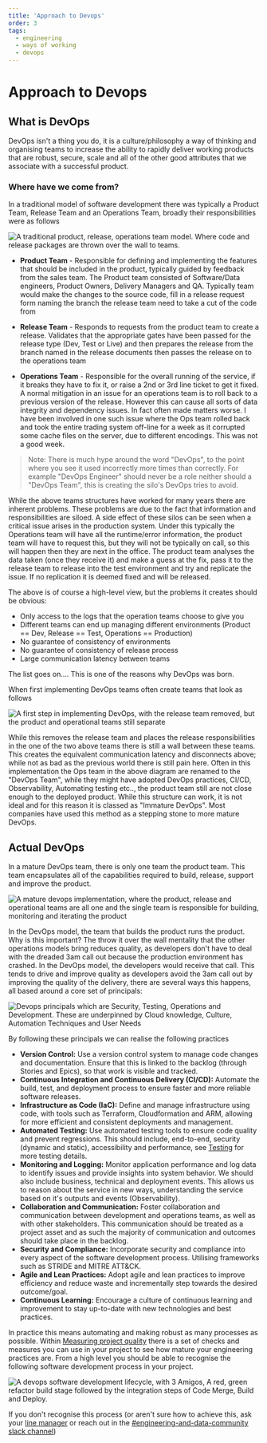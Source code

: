 ```yaml
---
title: 'Approach to Devops'
order: 3
tags:
  - engineering 
  - ways of working
  - devops
---
```


# Approach to Devops

## What is DevOps

DevOps isn't a thing you do, it is a culture/philosophy a way of thinking and organising teams to increase the ability to rapidly deliver working products that are robust, secure, scale and all of the other good attributes that we associate with a successful product. 

### Where have we come from?

In a traditional model of software development there was typically a Product Team, Release Team and an Operations Team, broadly their responsibilities were as follows

![A traditional product, release, operations team model. Where code and release packages are thrown over the wall to teams.](/images/traditional-ops.jpg)

* **Product Team** - Responsible for defining and implementing the features that should be included in the product, typically guided by feedback from the sales team. The Product team consisted of Software/Data engineers, Product Owners, Delivery Managers and QA. Typically team would make the changes to the source code, fill in a release request form naming the branch the release team need to take a cut of the code from 

* **Release Team** - Responds to requests from the product team to create a release. Validates that the appropriate gates have been passed for the release type (Dev, Test or Live) and then prepares the release from the branch named in the release documents then passes the release on to the operations team

* **Operations Team** - Responsible for the overall running of the service, if it breaks they have to fix it, or raise a 2nd or 3rd line ticket to get it fixed. A normal mitigation in an issue for an operations team is to roll back to a previous version of the release. However this can cause all sorts of data integrity and dependency issues. In fact often made matters worse. I have been involved in one such issue where the Ops team rolled back and took the entire trading system off-line for a week as it corrupted some cache files on the server, due to different encodings. This was not a good week.

> Note: There is much hype around the word "DevOps", to the point where you see it used incorrectly more times than correctly. For example "DevOps Engineer" should never be a role neither should a "DevOps Team", this is creating the silo's DevOps tries to avoid. 

While the above teams structures have worked for many years there are inherent problems. These problems are due to the fact that information and responsibilities are siloed. A side effect of these silos can be seen when a critical issue arises in the production system. Under this typically the Operations team will have all the runtime/error information, the product team will have to request this, but they will not be typically on call, so this will happen then they are next in the office. The product team analyses the data taken (once they receive it) and make a guess at the fix, pass it to the release team to release into the test environment and try and replicate the issue. If no replication it is deemed fixed and will be released. 

The above is of course a high-level view, but the problems it creates should be obvious: 

* Only access to the logs that the operation teams choose to give you
* Different teams can end up managing different environments (Product == Dev, Release == Test, Operations == Production)
* No guarantee of consistency of environments
* No guarantee of consistency of release process
* Large communication latency between teams

The list goes on.... This is one of the reasons why DevOps was born. 

When first implementing DevOps teams often create teams that look as follows

![A first step in implementing DevOps, with the release team removed, but the product and operational teams still separate](/images/immature-devops.jpg)

While this removes the release team and places the release responsibilities in the one of the two above teams there is still a wall between these teams. This creates the equivalent communication latency and disconnects above; while not as bad as the previous world there is still pain here. Often in this implementation the Ops team in the above diagram are renamed to the "DevOps Team", while they might have adopted DevOps practices, CI/CD, Observability, Automating testing etc.., the product team still are not close enough to the deployed product. While this structure can work, it is not ideal and for this reason it is classed as "Immature DevOps". Most companies have used this method as a stepping stone to more mature DevOps.

## Actual DevOps

In a mature DevOps team, there is only one team the product team. This team encapsulates all of the capabilities required to build, release, support and improve the product. 

![A mature devops implementation, where the product, release and operational teams are all one and the single team is responsible for building, monitoring and iterating the product](/images/devops.jpg)

In the DevOps model, the team that builds the product runs the product. Why is this important? The throw it over the wall mentality that the other operations models bring reduces quality, as developers don't have to deal with the dreaded 3am call out because the production environment has crashed. In the DevOps model, the developers would receive that call. This tends to drive and improve quality as developers avoid the 3am call out by improving the quality of the delivery, there are several ways this happens, all based around a core set of principals: 

![Devops principals which are Security, Testing, Operations and Development. These are underpinned by Cloud knowledge, Culture, Automation Techniques and User Needs](/images/devops-principals.jpg)

By following these principals we can realise the following practices

* **Version Control:** Use a version control system to manage code changes and documentation. Ensure that this is linked to the backlog (through Stories and Epics), so that work is visible and tracked.
* **Continuous Integration and Continuous Delivery (CI/CD):** Automate the build, test, and deployment process to ensure faster and more reliable software releases.
* **Infrastructure as Code (IaC):** Define and manage infrastructure using code, with tools such as Terraform, Cloudformation and ARM, allowing for more efficient and consistent deployments and management.
* **Automated Testing:** Use automated testing tools to ensure code quality and prevent regressions. This should include, end-to-end, security (dynamic and static), accessibility and performance, see [Testing](/ways-of-working/testing.md) for more testing details. 
* **Monitoring and Logging:** Monitor application performance and log data to identify issues and provide insights into system behavior. We should also include business, technical and deployment events. This allows us to reason about the service in new ways, understanding the service based on it's outputs and events (Observability).  
* **Collaboration and Communication:** Foster collaboration and communication between development and operations teams, as well as with other stakeholders. This communication should be treated as a project asset and as such the majority of communication and outcomes should take place in the backlog. 
* **Security and Compliance:** Incorporate security and compliance into every aspect of the software development process. Utilising frameworks such as STRIDE and MITRE ATT&CK. 
* **Agile and Lean Practices:** Adopt agile and lean practices to improve efficiency and reduce waste and incrementally step towards the desired outcome/goal.
* **Continuous Learning:** Encourage a culture of continuous learning and improvement to stay up-to-date with new technologies and best practices.

In practice this means automating and making robust as many processes as possible. Within [Measuring project quality](/ways-of-working/measuring-project-quality) there is a set of checks and measures you can use in your project to see how mature your engineering practices are. From a high level you should be able to recognise the following software development process in your project.

![A devops software development lifecycle, with 3 Amigos, A red, green refactor build stage followed by the integration steps of Code Merge, Build and Deploy.](/images/devops-sdlc.jpg)

If you don't recognise this process (or aren't sure how to achieve this, ask your [line manager](guides/line-management) or reach out in the [#engineering-and-data-community slack channel](https://hippo-digital.slack.com/archives/C01JZP5M0DD))